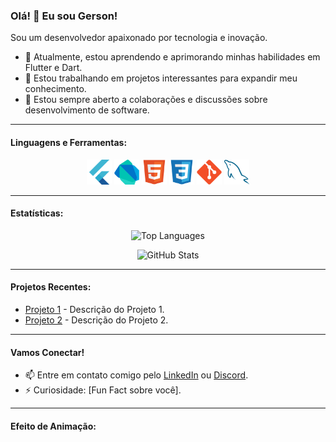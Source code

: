 ### Olá! 👋 Eu sou Gerson!

Sou um desenvolvedor apaixonado por tecnologia e inovação.

- 🌱 Atualmente, estou aprendendo e aprimorando minhas habilidades em Flutter e Dart.
- 🔭 Estou trabalhando em projetos interessantes para expandir meu conhecimento.
- 🤝 Estou sempre aberto a colaborações e discussões sobre desenvolvimento de software.

---

#### Linguagens e Ferramentas:

<p align="center">
  <img src="https://github.com/devicons/devicon/blob/master/icons/flutter/flutter-original.svg" alt="Flutter" width="40" height="40"/>
   <img src="https://github.com/devicons/devicon/blob/master/icons/dart/dart-original.svg" alt="Dart" width="40" height="40"/>
  <img src="https://github.com/devicons/devicon/blob/master/icons/html5/html5-original.svg" alt="HTML5" width="40" height="40"/>
  <img src="https://github.com/devicons/devicon/blob/master/icons/css3/css3-original.svg" alt="CSS3" width="40" height="40"/>
  <img src="https://github.com/devicons/devicon/blob/master/icons/git/git-original.svg" alt="Git" width="40" height="40"/>
  <img src="https://github.com/devicons/devicon/blob/master/icons/mysql/mysql-original.svg" alt="MySQL" width="40" height="40"/>
</p>

---

#### Estatísticas:

<p align="center">
  <img src="https://github-readme-stats.vercel.app/api/top-langs/?username=Gerson-if&layout=compact&theme=dark" alt="Top Languages" />
</p>

<p align="center">
  <img src="https://github-readme-stats.vercel.app/api?username=Gerson-if&show_icons=true&theme=dark" alt="GitHub Stats" />
</p>

---

#### Projetos Recentes:

- [Projeto 1](link_do_projeto_1) - Descrição do Projeto 1.
- [Projeto 2](link_do_projeto_2) - Descrição do Projeto 2.

---

#### Vamos Conectar!

- 📫 Entre em contato comigo pelo [LinkedIn](https://br.linkedin.com/in/gerson-ferreira-de-castro-1a44071bb) ou [Discord](seu_nome_no_discord#sua_tag).
- ⚡ Curiosidade: [Fun Fact sobre você].

---

#### Efeito de Animação:

<p align="center">
  <!-- Adicione aqui qualquer efeito de animação que você deseja incorporar -->
</p>
